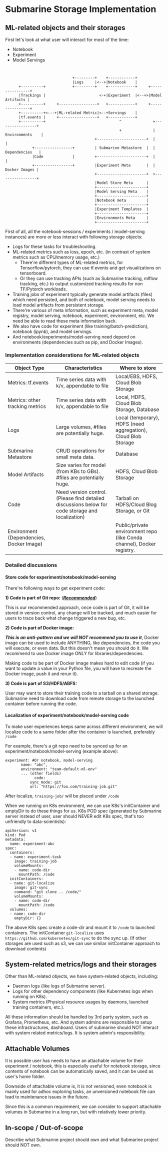 <!--
   Licensed to the Apache Software Foundation (ASF) under one or more
   contributor license agreements.  See the NOTICE file distributed with
   this work for additional information regarding copyright ownership.
   The ASF licenses this file to You under the Apache License, Version 2.0
   (the "License"); you may not use this file except in compliance with
   the License.  You may obtain a copy of the License at
   http://www.apache.org/licenses/LICENSE-2.0
   Unless required by applicable law or agreed to in writing, software
   distributed under the License is distributed on an "AS IS" BASIS,
   WITHOUT WARRANTIES OR CONDITIONS OF ANY KIND, either express or implied.
   See the License for the specific language governing permissions and
   limitations under the License.
-->

# Submarine Storage Implementation 

## ML-related objects and their storages

First let's look at what user will interact for most of the time: 

- Notebook 
- Experiment
- Model Servings

```


                              +---------+    +------------+
                              |Logs     |<--+|Notebook    |
      +----------+            +---------+    +------------+     +----------------+
      |Trackings |                        <-+|Experiment  |<--+>|Model Artifacts |
      +----------+     +-----------------+   +------------+     +----------------+
      +----------+<---+|ML-related Metric|<--+Servings    |
      |tf.events |     +-----------------+   +------------+
      +----------+                                 ^              +-----------------+
                                                   +              | Environments    |
                                        +----------------------+  |                 |
            +-----------------+         | Submarine Metastore  |  |  Dependencies   |
            |Code             |         +----------------------+  |                 |
            +-----------------+         |Experiment Meta       |  |   Docker Images |
                                        +----------------------+  +-----------------+
                                        |Model Store Meta      |
                                        +----------------------+
                                        |Model Serving Meta    |
                                        +----------------------+
                                        |Notebook meta         |
                                        +----------------------+
                                        |Experiment Templates  |
                                        +----------------------+
                                        |Environments Meta     |
                                        +----------------------+
```

First of all, all the notebook-sessions / experiments / model-serving instances) are more or less interact with following storage objects:

- Logs for these tasks for troubleshooting. 
- ML-related metrics such as loss, epoch, etc. (in contrast of system metrics such as CPU/memory usage, etc.)
  - There're different types of ML-related metrics, for Tensorflow/pytorch, they can use tf.events and get visualizations on tensorboard. 
  - Or they can use tracking APIs (such as Submarine tracking, mlflow tracking, etc.) to output customized tracking results for non TF/Pytorch workloads. 
- Training jobs of experiment typically generate model artifacts (files) which need persisted, and both of notebook, model serving needs to load model artifacts from persistent storage. 
- There're various of meta information, such as experiment meta, model registry, model serving, notebook, experiment, environment, etc. We need be able to read these meta information back.
- We also have code for experiment (like training/batch-prediction), notebook (ipynb), and model servings.
- And notebook/experiments/model-serving need depend on environments (dependencies such as pip, and Docker Images).

### Implementation considerations for ML-related objects

| Object Type                              | Characteristics                                              | Where to store                                               |
| ---------------------------------------- | ------------------------------------------------------------ | ------------------------------------------------------------ |
| Metrics: tf.events                       | Time series data with k/v, appendable to file                | Local/EBS, HDFS, Cloud Blob Storage                          |
| Metrics: other tracking metrics          | Time series data with k/v, appendable to file                | Local, HDFS, Cloud Blob Storage, Database                    |
| Logs                                     | Large volumes, #files are potentially huge.                  | Local (temporary), HDFS (need aggregation), Cloud Blob Storage |
| Submarine Metastore                      | CRUD operations for small meta data.                         | Database                                                     |
| Model Artifacts                          | Size varies for model (from KBs to GBs). #files are potentially huge. | HDFS, Cloud Blob Storage                                     |
| Code                                     | Need version control. (Please find detailed discussions below for code storage and localization) | Tarball on HDFS/Cloud Blog Storage, or Git                   |
| Environment (Dependencies, Docker Image) |                                                              | Public/private environment repo (like Conda channel), Docker registry. |

### Detailed discussions

#### Store code for experiment/notebook/model-serving

There're following ways to get experiment code: 

**1) Code is part of Git repo:** (***<u>Recommended</u>***)

This is our recommended approach, once code is part of Git, it will be stored in version control, any change will be tracked, and much easier for users to trace back what change triggered a new bug, etc.

**2) Code is part of Docker image:** 

***This is an anti-pattern and we will NOT recommend you to use it***, Docker image can be used to include ANYTHING, like dependencies, the code you will execute, or even data. But this doesn't mean you should do it. We recommend to use Docker image ONLY for libraries/dependencies.

Making code to be part of Docker image makes hard to edit code (if you want to update a value in your Python file, you will have to recreate the Docker image, push it and rerun it).

**3) Code is part of S3/HDFS/ABFS:** 

User may want to store their training code to a tarball on a shared storage. Submarine need to download code from remote storage to the launched container before running the code. 

#### Localization of experiment/notebook/model-serving code

To make user experiences keeps same across different environment, we will localize code to a same folder after the container is launched, preferably `/code`

For example, there's a git repo need to be synced up for an experiment/notebook/model-serving (example above):

```
experiment: #Or notebook, model-serving
       name: "abc",
       environment: "team-default-ml-env"
       ... (other fields)
			 code:
   	       sync_mode: git
           url: "https://foo.com/training-job.git" 
```

After localize, `training-job/` will be placed under `/code` 

When we running on K8s environment, we can use K8s's initContainer and emptyDir to do these things for us. K8s POD spec (generated by Submarine server instead of user, user should NEVER edit K8s spec, that's too unfriendly to data-scientists): 

```
apiVersion: v1
kind: Pod
metadata:
  name: experiment-abc
spec:
  containers:
  - name: experiment-task
    image: training-job
    volumeMounts:
    - name: code-dir
      mountPath: /code
  initContainers:
  - name: git-localize
    image: git-sync
    command: "git clone .. /code/"
    volumeMounts:
    - name: code-dir
      mountPath: /code
  volumes:
  - name: code-dir
    emptyDir: {}
```

The above K8s spec create a code-dir and mount it to `/code` to launched containers. The initContainer `git-localize` uses `https://github.com/kubernetes/git-sync` to do the sync up. (If other storages are used such as s3, we can use similar initContainer approach to download contents)

## System-related metrics/logs and their storages

Other than ML-related objects, we have system-related objects, including: 

- Daemon logs (like logs of Submarine server). 
- Logs for other dependency components (like Kubernetes logs when running on K8s). 
- System metrics (Physical resource usages by daemons, launched training containers, etc.). 

All these information should be handled by 3rd party system, such as Grafana, Prometheus, etc. And system admins are responsible to setup these infrastructures, dashboard. Users of submarine should NOT interact with system related metrics/logs. It is system admin's responsibility.

## Attachable Volumes 

It is possible user has needs to have an attachable volume for their experiment / notebook, this is especially useful for notebook storage, since contents of notebook can be automatically saved, and it can be used as user's home folder. 

Downside of attachable volume is, it is not versioned, even notebook is mainly used for adhoc exploring tasks, an unversioned notebook file can lead to maintenance issues in the future. 

Since this is a common requirement, we can consider to support attachable volumes in Submarine in a long run, but with relatively lower priority.

## In-scope / Out-of-scope 

 Describe what Submarine project should own and what Submarine project should NOT own.

